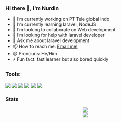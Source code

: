 ### Hi there 👋, i'm Nurdin

- 🔭 I’m currently working on PT Tele global indo
- 🌱 I’m currently learning laravel, NodeJS
- 👯 I’m looking to collaborate on Web development
- 🤔 I’m looking for help with laravel developer
- 💬 Ask me about laravel development
- 📫 How to reach me: <a href="mailto:nurdin.reverse73@gmail.com">Email me!</a>  </br>
- 😄 Pronouns: He/Him
- ⚡ Fun fact: fast learner but also bored quickly 

### Tools:
<p>
    <img src="https://img.shields.io/badge/OS-Linux-red?logo=linux" />
    <img src="https://img.shields.io/badge/Code-PHP-blue?&logo=php" />
    <img src="https://img.shields.io/badge/Code-Javascript-blue?&logo=javascript" />
    <img src="https://img.shields.io/badge/Framework-Laravel-red?&logo=laravel" />
    <img src="https://img.shields.io/badge/Code-NodeJS-blue?&logo=NodeJS" />
    <img src="https://img.shields.io/badge/Text%20Editor-Visual%20Studio%20Code-blue?&logo=visual%20studio%20code&logoColor=blue" />
</p>

### Stats
<p align="center">
    <img src="https://github-readme-stats.vercel.app/api?username=nurdin73&hide=contribs,prs&show_icons=true&theme=nightowl" /> <br/>
    <img src="https://github-readme-stats.vercel.app/api/top-langs/?username=nurdin73&show_icons=true&theme=nightowl&layout=compact" />
</p>



